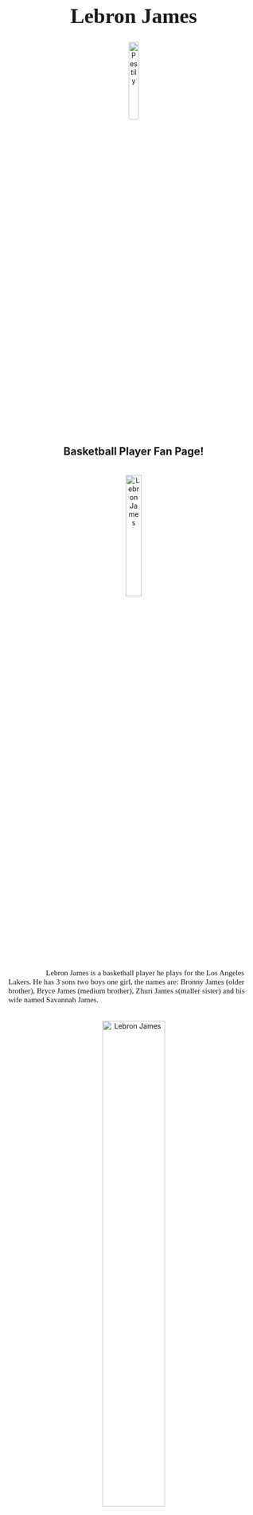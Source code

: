 <h1 style="font-family:Brush Script MT; font-size:300%;" align="center" > <b> Lebron James </b></h1>

<div align="center">
    <img    src="https://fadeawayworld.net/.image/ar_16:9%2Cc_fill%2Ccs_srgb%2Cfl_progressive%2Cq_auto:good%2Cw_1200/MTgwMTMyODYwMzI3NDM3NDM0/lebron-james-associate-reveals-why-he-never-participated-in-slam-dunk-contest.jpg"
            title="Pestily"
            width="20%"
            height="20%" 
            />
</div>

<h2 align="center" > Basketball Player Fan Page!</h2>

<br>

<div align="center">
    <img   src="https://c8.alamy.com/compes/pxpxy6/los-angeles-estreno-de-smallfoot-llegadas-con-lebron-james-donde-la-familia-los-angeles-california-estados-unidos-cuando-22-de-septiembre-de-2018-credito-apega-wenn-com-pxpxy6.jpg"
            title="Lebron James"
            width="25%"
            height="25%" />
         </div>
         
<p style = "text-indent: 2cm; font-family: Comic Sans MS; font-size:110%">
    Lebron James is a basketball player he plays for the Los Angeles Lakers. He has 3 sons two boys one girl, the names are: Bronny James (older brother), Bryce James (medium brother), Zhuri James s(maller sister) and his wife named Savannah James.
</p>

<br>

<div align="center">
    <img   src="https://img.bleacherreport.net/img/article/media_slots/photos/002/814/230/65e449c233b3cf1c9ee5f9a1b5cbd27f_crop_exact.jpg?w=2975&h=2048&q=85"
            title="Lebron James"
            width="50%"
            height="50%" />
          </div>  
    <p style = "text-indent: 2cm; font-family: Comic Sans MS; font-size:110%">
        Lebron james was drafted in 2003 by the Cleaveland Cavaliers there he played from 2003-2010 then he moved to the Miami Heat, in Miami he played frorm 2010-2014. After he played in Miami came back to Cleveland in 2004 and left to the Los Angeles Lakers in 2018. Lebron right now is playing for Los Angeles.
    </p>       

<br>

<div align="center">
    <img   src="https://images.daznservices.com/di/library/NBA_Global_CMS_image_storage/b8/7c/lebron-james-nbae-gettyimages-nbae-gettyimages_1myvegie9yhm418paustd84fqe.jpeg?t=676822837&quality=80"
         title="lebron James"
         width="50%"
         height="50%" />
    </div>
  <p style = "text-indent: 2cm; font-family: Comic Sans MS; font-size:110%">
      Lebron James has won 4 championships 1 with the lakers , 1 with Cleaveland and 2 with Miami. In the championship with the lakers he faced the Miami Heat and won the series 4-2. In Miami he won a championship two time the first was versus Oklahoma City Thunders and the series ended 4-1 then in 2013 faced the San Antonio Spurs and won 4-3. While in cleveland he won 1 championship where he faced the Golden State Warriors and won 4-3.
    </p>
    
<br>
    
<div align="center">
    <img   src="https://img.bleacherreport.net/img/images/photos/003/856/118/hi-res-da17f39c7fbf12c9b34789d6cef8692d_crop_north.jpg?1583497922&w=3072&h=2048"
         title="lebron James"
         width="50%"
         height="50%" />
    </div>   
    <p style = "text-indent: 2cm; font-family: Comic Sans MS; font-size:110%">
        In the NBA there is something called an All Star game where all the payers that payed well during that season are participating. Lebron has played in 17 all star games(ranked 3rd in most selections). In 3 of those 17 games Lebron has been chosed to be a team captain.    
       </p>
       
<table>
    <tr>
        <th>Name</th>
        <td>Lebron</td>
    </tr>
    <tr>
        <th>Age</th>
        <td>36</td>
    </tr>
    <tr>
        <th>Birthday</th>
        <td>30th December</td>
    </tr>
        <tr>
        <th>Nationality</th>
        <td>American</td>
    </tr>
    <tr>
        <th>Instagram</th>
        <td>@kingjames</td>
    </tr>
    <tr>
        <th>Twitter</th>
        <td>@LeBron James</td>
    </tr>
    <tr>
        <th>Team</th>
        <td>@https://www.nba.com/lakers/</th>
        
</table>


<br><br>

<p>
    <i>Made by: <u>Francisco Viejo</u> on December 7, 2021</i>
</p>
